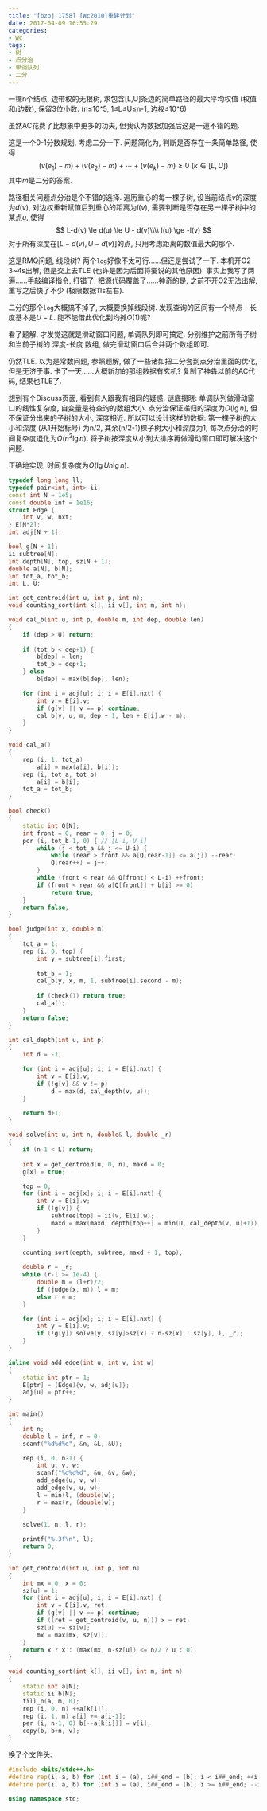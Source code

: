```yaml
---
title: "[bzoj 1758] [Wc2010]重建计划"
date: 2017-04-09 16:55:29
categories:
- WC
tags:
- 树
- 点分治
- 单调队列
- 二分
---
```

一棵n个结点, 边带权的无根树, 求包含[L,U]条边的简单路径的最大平均权值 (权值和/边数), 保留3位小数. (n&le;10^5, 1&le;L&le;U&le;n-1, 边权&le;10^6)

虽然AC花费了比想象中更多的功夫, 但我认为数据加强后这是一道不错的题.
<!--more-->
这是一个0-1分数规划, 考虑二分一下. 问题简化为, 判断是否存在一条简单路径, 使得
$$
(v(e_1)-m) + (v(e_2)-m) + \cdots + (v(e_k)-m) \ge 0\ (k\in [L, U])
$$
其中$m$是二分的答案.

路径相关问题点分治是个不错的选择. 遍历重心的每一棵子树, 设当前结点$v$的深度为$d(v)$, 对边权重新赋值后到重心的距离为$l(v)$, 需要判断是否存在另一棵子树中的某点$u$, 使得
$$
L-d(v) \le d(u) \le U - d(v)\\\\
l(u) \ge -l(v)
$$
对于所有深度在$[L-d(v), U-d(v)]$的点, 只用考虑距离的数值最大的那个.

这是RMQ问题, 线段树? 两个`log`好像不太可行......但还是尝试了一下. 本机开O2 3~4s出解, 但是交上去TLE (也许是因为后面将要说的其他原因). 事实上我写了两遍......手敲编译指令, 打错了, 把源代码覆盖了......神奇的是, 之前不开O2无法出解, 重写之后快了不少 (极限数据11s左右).

二分的那个`log`大概搞不掉了, 大概要换掉线段树. 发现查询的区间有一个特点 - 长度基本是$U-L$. 能不能借此优化到均摊$O(1)$呢?

看了题解, 才发觉这就是滑动窗口问题, 单调队列即可搞定. 分别维护之前所有子树和当前子树的 深度-长度 数组, 做完滑动窗口后合并两个数组即可.

仍然TLE. 以为是常数问题, 参照题解, 做了一些诸如把二分套到点分治里面的优化, 但是无济于事. 卡了一天......大概新加的那组数据有玄机? 复制了神犇以前的AC代码, 结果也TLE了.

想到有个Discuss页面, 看到有人跟我有相同的疑惑. 谜底揭晓: 单调队列做滑动窗口的线性复杂度, 自变量是待查询的数组大小. 点分治保证递归的深度为$O(\lg n)$, 但不保证分出来的子树的大小, 深度相近. 所以可以设计这样的数据: 第一棵子树的大小和深度 (从1开始标号) 为n/2, 其余(n/2-1)棵子树大小和深度为1; 每次点分治的时间复杂度退化为$O(n^2\lg n)$. 将子树按深度从小到大排序再做滑动窗口即可解决这个问题.

正确地实现, 时间复杂度为$O(\lg U n\lg n)$.

```cpp
typedef long long ll;
typedef pair<int, int> ii;
const int N = 1e5;
const double inf = 1e16;
struct Edge {
	int v, w, nxt;
} E[N*2];
int adj[N + 1];

bool g[N + 1];
ii subtree[N];
int depth[N], top, sz[N + 1];
double a[N], b[N];
int tot_a, tot_b;
int L, U;

int get_centroid(int u, int p, int n);
void counting_sort(int k[], ii v[], int m, int n);

void cal_b(int u, int p, double m, int dep, double len)
{
	if (dep > U) return;
	
	if (tot_b < dep+1) {
		b[dep] = len;
		tot_b = dep+1;
	} else
		b[dep] = max(b[dep], len);

	for (int i = adj[u]; i; i = E[i].nxt) {
		int v = E[i].v;
		if (g[v] || v == p) continue;
		cal_b(v, u, m, dep + 1, len + E[i].w - m);
	}
}

void cal_a()
{
	rep (i, 1, tot_a)
		a[i] = max(a[i], b[i]);
	rep (i, tot_a, tot_b)
		a[i] = b[i];
	tot_a = tot_b;
}

bool check()
{
	static int Q[N];
	int front = 0, rear = 0, j = 0;
	per (i, tot_b-1, 0) { // [L-i, U-i]
		while (j < tot_a && j <= U-i) {
			while (rear > front && a[Q[rear-1]] <= a[j]) --rear;
			Q[rear++] = j++;
		}
		while (front < rear && Q[front] < L-i) ++front;
		if (front < rear && a[Q[front]] + b[i] >= 0)
			return true;
	}
	return false;
}

bool judge(int x, double m)
{
	tot_a = 1;
	rep (i, 0, top) {
		int y = subtree[i].first;
		
		tot_b = 1;
		cal_b(y, x, m, 1, subtree[i].second - m);
		
		if (check()) return true;
		cal_a();
	}
	return false;
}

int cal_depth(int u, int p)
{
	int d = -1;

	for (int i = adj[u]; i; i = E[i].nxt) {
		int v = E[i].v;
		if (!g[v] && v != p)
			d = max(d, cal_depth(v, u));
	}

	return d+1;
}

void solve(int u, int n, double& l, double _r)
{
	if (n-1 < L) return;
	
	int x = get_centroid(u, 0, n), maxd = 0;
	g[x] = true;

	top = 0;
	for (int i = adj[x]; i; i = E[i].nxt) {
		int v = E[i].v;
		if (!g[v]) {
			subtree[top] = ii(v, E[i].w);
			maxd = max(maxd, depth[top++] = min(U, cal_depth(v, u)+1));
		}
	}

	counting_sort(depth, subtree, maxd + 1, top);
	
	double r = _r;
	while (r-l >= 1e-4) {
		double m = (l+r)/2;
		if (judge(x, m)) l = m;
		else r = m;
	}

	for (int i = adj[x]; i; i = E[i].nxt) {
		int y = E[i].v;
		if (!g[y]) solve(y, sz[y]>sz[x] ? n-sz[x] : sz[y], l, _r);
	}
}

inline void add_edge(int u, int v, int w)
{
	static int ptr = 1;
	E[ptr] = (Edge){v, w, adj[u]};
	adj[u] = ptr++;
}

int main()
{
	int n;
	double l = inf, r = 0;
	scanf("%d%d%d", &n, &L, &U);

	rep (i, 0, n-1) {
		int u, v, w;
		scanf("%d%d%d", &u, &v, &w);
		add_edge(u, v, w);
		add_edge(v, u, w);
		l = min(l, (double)w);
		r = max(r, (double)w);
	}

	solve(1, n, l, r);
	
	printf("%.3f\n", l);
	return 0;
}

int get_centroid(int u, int p, int n)
{
	int mx = 0, x = 0;
	sz[u] = 1;
	for (int i = adj[u]; i; i = E[i].nxt) {
		int v = E[i].v, ret;
		if (g[v] || v == p) continue;
		if ((ret = get_centroid(v, u, n))) x = ret;
		sz[u] += sz[v];
		mx = max(mx, sz[v]);
	}
	return x ? x : (max(mx, n-sz[u]) <= n/2 ? u : 0);
}

void counting_sort(int k[], ii v[], int m, int n)
{
	static int a[N];
	static ii b[N];
	fill_n(a, m, 0);
	rep (i, 0, n) ++a[k[i]];
	rep (i, 1, m) a[i] += a[i-1];
	per (i, n-1, 0) b[--a[k[i]]] = v[i];
	copy(b, b+n, v);
}
```

换了个文件头:
```cpp
#include <bits/stdc++.h>
#define rep(i, a, b) for (int i = (a), i##_end = (b); i < i##_end; ++i)
#define per(i, a, b) for (int i = (a), i##_end = (b); i >= i##_end; --i)

using namespace std;
```
